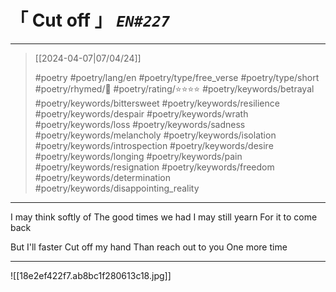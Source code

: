 # &#12300; Cut off &#12301; *`EN#227`*

---

> [[2024-04-07|07/04/24]]
> 
> #poetry 
> #poetry/lang/en 
> #poetry/type/free_verse #poetry/type/short 
> #poetry/rhymed/🔴 
> #poetry/rating/⭐⭐⭐⭐ 
> #poetry/keywords/betrayal #poetry/keywords/bittersweet #poetry/keywords/resilience #poetry/keywords/despair #poetry/keywords/wrath #poetry/keywords/loss #poetry/keywords/sadness #poetry/keywords/melancholy #poetry/keywords/isolation #poetry/keywords/introspection #poetry/keywords/desire #poetry/keywords/longing #poetry/keywords/pain #poetry/keywords/resignation #poetry/keywords/freedom #poetry/keywords/determination #poetry/keywords/disappointing_reality 

---

I may think softly of
The good times we had
I may still yearn 
For it to come back

But I'll faster
Cut off my hand 
Than reach out to you
One more time

---

![[18e2ef422f7.ab8bc1f280613c18.jpg]]